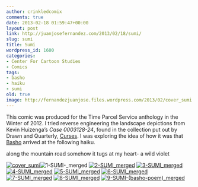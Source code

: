 ```yaml
---
author: crinkledcomix
comments: true
date: 2013-02-18 01:59:47+00:00
layout: post
link: http://juanjosefernandez.com/2013/02/18/sumi/
slug: sumi
title: Sumi
wordpress_id: 1600
categories:
- Center For Cartoon Studies
- Comics
tags:
- basho
- haiku
- sumi
old: true
image: http://fernandezjuanjose.files.wordpress.com/2013/02/cover_sumi.gif
---
```


This comic was produced for the Time Parcel Service anthology in the Winter of 2012. I tried reverse engineering the landscape depictions from Kevin Huizenga’s _Case 0003128-24_, found in the collection put out by Drawn and Quarterly, [Curses](http://www.copaceticcomics.com/comics/curses). I was exploring the idea of how it was that [Basho](http://en.wikipedia.org/wiki/Matsuo_Bash%C5%8D) arrived at the following haiku.


along the mountain road
somehow it tugs at my heart-
a wild violet


[![cover_sumi](http://fernandezjuanjose.files.wordpress.com/2013/02/cover_sumi.gif)](http://fernandezjuanjose.files.wordpress.com/2013/02/cover_sumi.gif)![1-SUMI-_merged](http://fernandezjuanjose.files.wordpress.com/2013/02/1-sumi-_merged.gif) [![2-SUMI_merged](http://fernandezjuanjose.files.wordpress.com/2013/02/2-sumi_merged.gif)](http://fernandezjuanjose.files.wordpress.com/2013/02/2-sumi_merged.gif) [![3-SUMI_merged](http://fernandezjuanjose.files.wordpress.com/2013/02/3-sumi_merged.gif)](http://fernandezjuanjose.files.wordpress.com/2013/02/3-sumi_merged.gif) [![4-SUMI_merged](http://fernandezjuanjose.files.wordpress.com/2013/02/4-sumi_merged.gif)](http://fernandezjuanjose.files.wordpress.com/2013/02/4-sumi_merged.gif) [![5-SUMI_merged](http://fernandezjuanjose.files.wordpress.com/2013/02/5-sumi_merged.gif)](http://fernandezjuanjose.files.wordpress.com/2013/02/5-sumi_merged.gif) [![6-SUMI_merged](http://fernandezjuanjose.files.wordpress.com/2013/02/6-sumi_merged.gif)](http://fernandezjuanjose.files.wordpress.com/2013/02/6-sumi_merged.gif) [![7-SUMI_merged](http://fernandezjuanjose.files.wordpress.com/2013/02/7-sumi_merged.gif)](http://fernandezjuanjose.files.wordpress.com/2013/02/7-sumi_merged.gif) [![8-SUMI_merged](http://fernandezjuanjose.files.wordpress.com/2013/02/8-sumi_merged.gif)](http://fernandezjuanjose.files.wordpress.com/2013/02/8-sumi_merged.gif) [![9-SUMI-(basho-poem)_merged](http://fernandezjuanjose.files.wordpress.com/2013/02/9-sumi-basho-poem_merged.gif)](http://fernandezjuanjose.files.wordpress.com/2013/02/9-sumi-basho-poem_merged.gif)
